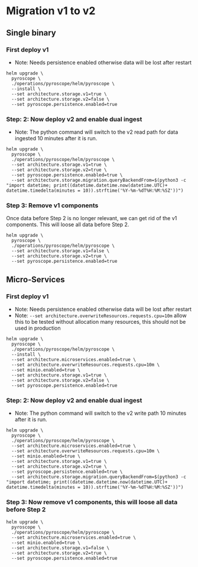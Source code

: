 # Migration v1 to v2

## Single binary

### First deploy v1

- Note: Needs persistence enabled otherwise data will be lost after restart

```
helm upgrade \
  pyroscope \
  ./operations/pyroscope/helm/pyroscope \
  --install \
  --set architecture.storage.v1=true \
  --set architecture.storage.v2=false \
  --set pyroscope.persistence.enabled=true
```

### Step: 2: Now deploy v2 and enable dual ingest

- Note: The python command will switch to the v2 read path for data ingested 10 minutes after it is run.

```
helm upgrade \
  pyroscope \
  ./operations/pyroscope/helm/pyroscope \
  --set architecture.storage.v1=true \
  --set architecture.storage.v2=true \
  --set pyroscope.persistence.enabled=true \
  --set architecture.storage.migration.queryBackendFrom=$(python3 -c "import datetime; print((datetime.datetime.now(datetime.UTC)+ datetime.timedelta(minutes = 10)).strftime('%Y-%m-%dT%H:%M:%SZ'))")
```

### Step 3: Remove v1 components
Once data before Step 2 is no longer relevant, we can get rid of the v1 components. This will loose all data before Step 2.

```
helm upgrade \
  pyroscope \
  ./operations/pyroscope/helm/pyroscope \
  --set architecture.storage.v1=false \
  --set architecture.storage.v2=true \
  --set pyroscope.persistence.enabled=true
```


## Micro-Services

### First deploy v1

- Note: Needs persistence enabled otherwise data will be lost after restart
- Note:   `--set architecture.overwriteResources.requests.cpu=10m` allow this to be tested without allocation many resources, this should not be used in production


```
helm upgrade \
  pyroscope \
  ./operations/pyroscope/helm/pyroscope \
  --install \
  --set architecture.microservices.enabled=true \
  --set architecture.overwriteResources.requests.cpu=10m \
  --set minio.enabled=true \
  --set architecture.storage.v1=true \
  --set architecture.storage.v2=false \
  --set pyroscope.persistence.enabled=true
```

### Step: 2: Now deploy v2 and enable dual ingest

- Note: The python command will switch to the v2 write path 10 minutes after it is run.

```
helm upgrade \
  pyroscope \
  ./operations/pyroscope/helm/pyroscope \
  --set architecture.microservices.enabled=true \
  --set architecture.overwriteResources.requests.cpu=10m \
  --set minio.enabled=true \
  --set architecture.storage.v1=true \
  --set architecture.storage.v2=true \
  --set pyroscope.persistence.enabled=true \
  --set architecture.storage.migration.queryBackendFrom=$(python3 -c "import datetime; print((datetime.datetime.now(datetime.UTC)+ datetime.timedelta(minutes = 10)).strftime('%Y-%m-%dT%H:%M:%SZ'))")
```


### Step 3: Now remove v1 components, this will loose all data before Step 2

```
helm upgrade \
  pyroscope \
  ./operations/pyroscope/helm/pyroscope \
  --set architecture.microservices.enabled=true \
  --set minio.enabled=true \
  --set architecture.storage.v1=false \
  --set architecture.storage.v2=true \
  --set pyroscope.persistence.enabled=true

